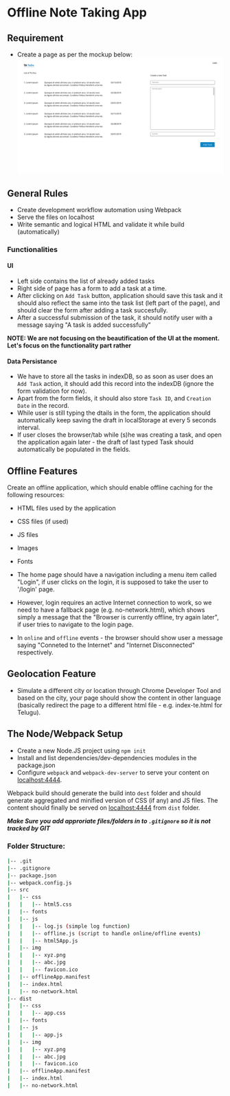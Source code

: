 # Offline Note Taking App
## Requirement
* Create a page as per the mockup below: 
![requirement/Training_Offline_Applications_1.png](requirement/Training_Offline_Applications_1.png)  

## General Rules
* Create development workflow automation using Webpack
* Serve the files on localhost
* Write semantic and logical HTML and validate it while build (automatically)

### Functionalities
#### UI
* Left side contains the list of already added tasks
* Right side of page has a form to add a task at a time.
* After clicking on `Add Task` button, application should save this task and it should also reflect the same into the task list (left part of the page), and should clear the form after adding a task succesfully.
* After a successful submission of the task, it should notify user with a message saying "A task is added successfully"

**NOTE: We are not focusing on the beautification of the UI at the moment. Let's focus on the functionality part rather**

#### Data Persistance
* We have to store all the tasks in indexDB, so as soon as user does an `Add Task` action, it should add this record into the indexDB (ignore the form validation for now).
* Apart from the form fields, it should also store `Task ID`, and `Creation Date` in the record.
* While user is still typing the dtails in the form, the application should automatically keep saving the draft in localStorage at every 5 seconds interval.
* If user closes the browser/tab while (s)he was creating a task, and open the application again later - the draft of last typed Task should automatically be populated in the fields.
## Offline Features
Create an offline application, which should enable offline caching for the following resources:  

* HTML files used by the application
* CSS files (if used)
* JS files
* Images
* Fonts

* The home page should have a navigation including a menu item called "Login", if user clicks on the login, it is supposed to take the user to '/login' page.  
* However, login requires an active Internet connection to work, so we need to have a fallback page (e.g. no-network.html), which shows simply a message that the "Browser is currently offline, try again later", if user tries to navigate to the login page.
* In `online` and `offline` events - the browser should show user a message saying "Conneted to the Internet" and "Internet Disconnected" respectively.

## Geolocation Feature
* Simulate a different city or location through Chrome Developer Tool and based on the city, your page should show the content in other language (basically redirect the page to a different html file - e.g. index-te.html for Telugu).

## The Node/Webpack Setup
* Create a new Node.JS project using `npm init`
* Install and list dependencies/dev-dependencies modules in the package.json
* Configure `webpack` and `webpack-dev-server` to serve your content on [localhost:4444](http://localhost:4444).

Webpack build should generate the build into `dest` folder and should generate aggregated and minified version of CSS (if any) and JS files. The content should finally be served on [localhost:4444](http://localhost:4444) from `dist` folder.

***Make Sure you add approriate files/folders in to `.gitignore` so it is not tracked by GIT***

### Folder Structure:

```bash
|-- .git
|-- .gitignore
|-- package.json
|-- webpack.config.js
|-- src
|   |-- css
|   |   |-- html5.css
|   |-- fonts
|   |-- js
|   |   |-- log.js (simple log function)
|   |   |-- offline.js (script to handle online/offline events)
|   |   |-- html5App.js
|   |-- img
|   |   |-- xyz.png
|   |   |-- abc.jpg
|   |   |-- favicon.ico
|   |-- offlineApp.manifest
|   |-- index.html
|   |-- no-network.html
|-- dist
|   |-- css
|   |   |-- app.css
|   |-- fonts
|   |-- js
|   |   |-- app.js
|   |-- img
|   |   |-- xyz.png
|   |   |-- abc.jpg
|   |   |-- favicon.ico
|   |-- offlineApp.manifest
|   |-- index.html
|   |-- no-network.html
```